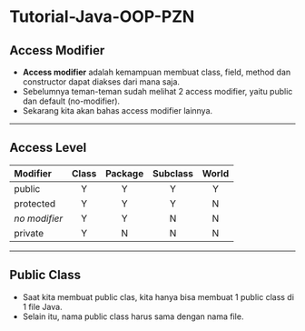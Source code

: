 # Tutorial-Java-OOP-PZN
## Access Modifier

* **Access modifier** adalah kemampuan membuat class, field, method dan constructor dapat diakses dari mana saja.
* Sebelumnya teman-teman sudah melihat 2 access modifier, yaitu public dan default (no-modifier).
* Sekarang kita akan bahas access modifier lainnya.

---

## Access Level

| Modifier  | Class | Package | Subclass | World |
| :--- | :---: | :---: | :---: | :---: |
| public  | Y  | Y | Y | Y |
| protected  | Y | Y | Y | N |
| _no modifier_ | Y | Y | N | N |
| private | Y | N | N | N |

---

## Public Class
* Saat kita membuat public clas, kita hanya bisa membuat 1 public class di 1 file Java.
* Selain itu, nama public class harus sama dengan nama file.
